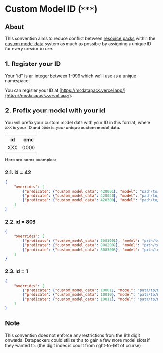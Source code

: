 # Custom Model ID (`***`)

## About

This convention aims to reduce conflict between [resource packs](https://minecraft.gamepedia.com/Resource_pack) within the [custom model data](https://minecraft.gamepedia.com/Model#Item_tags) system as much as possible by assigning a unique ID for every creator to use.

## 1. Register your ID

Your "id" is an integer between 1-999 which we'll use as a unique namespace.

You can register your ID at [https://mcdatapack.vercel.app/](https://mcdatapack.vercel.app/).

## 2. Prefix your model with your id

You will prefix your custom model data with your ID in this format, where `XXX` is your ID and `0000` is your unique custom model data.

|id|cmd|
|---|----|
|XXX|0000|

Here are some examples:

### 2.1. id = 42

```json
{
    "overrides": [
        {"predicate": {"custom_model_data": 420001}, "model": "path/to/model/1"},
        {"predicate": {"custom_model_data": 420020}, "model": "path/to/model/2"},
        {"predicate": {"custom_model_data": 420300}, "model": "path/to/model/3"}
    ]
}
```

### 2.2. id = 808

```json
{
    "overrides": [
        {"predicate": {"custom_model_data": 8081001}, "model": "path/to/model/1"},
        {"predicate": {"custom_model_data": 8082002}, "model": "path/to/model/2"},
        {"predicate": {"custom_model_data": 8083003}, "model": "path/to/model/3"}
    ]
}
```

### 2.3. id = 1

```json
{
    "overrides": [
        {"predicate": {"custom_model_data": 10001}, "model": "path/to/model/1"},
        {"predicate": {"custom_model_data": 10010}, "model": "path/to/model/2"},
        {"predicate": {"custom_model_data": 10011}, "model": "path/to/model/3"}
    ]
}
```

## Note

This convention does not enforce any restrictions from the 8th digit onwards. Datapackers could utilize this to gain a few more model slots if they wanted to. (the digit index is count from right-to-left of course)
